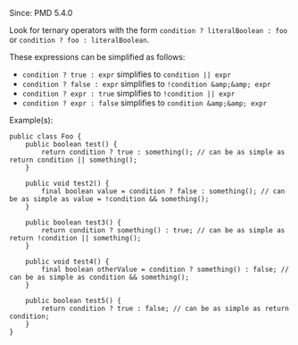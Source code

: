 Since: PMD 5.4.0

Look for ternary operators with the form `condition ? literalBoolean : foo`
or `condition ? foo : literalBoolean`.

These expressions can be simplified as follows:
* `condition ? true : expr` simplifies to `condition || expr`
* `condition ? false : expr` simplifies to `!condition &amp;&amp; expr`
* `condition ? expr : true` simplifies to `!condition || expr`
* `condition ? expr : false` simplifies to `condition &amp;&amp; expr`

Example(s):
```
public class Foo {
    public boolean test() {
        return condition ? true : something(); // can be as simple as return condition || something();
    }

    public void test2() {
        final boolean value = condition ? false : something(); // can be as simple as value = !condition && something();
    }

    public boolean test3() {
        return condition ? something() : true; // can be as simple as return !condition || something();
    }

    public void test4() {
        final boolean otherValue = condition ? something() : false; // can be as simple as condition && something();
    }

    public boolean test5() {
        return condition ? true : false; // can be as simple as return condition;
    }
}
```
